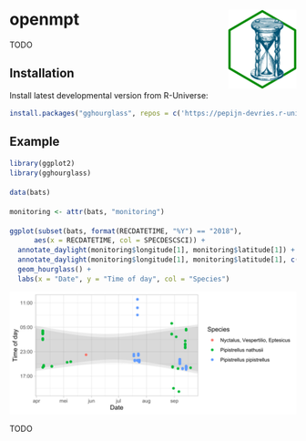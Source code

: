 
# openmpt <img src="man/figures/logo.png" align="right" height="139" copyright="cc-sa" alt="logo"  />

<!-- badges: start -->
<!-- badges: end -->

TODO

## Installation

Install latest developmental version from R-Universe:

``` r
install.packages("gghourglass", repos = c('https://pepijn-devries.r-universe.dev', 'https://cloud.r-project.org'))
```

## Example

``` r
library(ggplot2)
library(gghourglass)

data(bats)

monitoring <- attr(bats, "monitoring")

ggplot(subset(bats, format(RECDATETIME, "%Y") == "2018"),
      aes(x = RECDATETIME, col = SPECDESCSCI)) +
  annotate_daylight(monitoring$longitude[1], monitoring$latitude[1]) +
  annotate_daylight(monitoring$longitude[1], monitoring$latitude[1], c("dusk", "dawn")) +
  geom_hourglass() +
  labs(x = "Date", y = "Time of day", col = "Species")
```

![](man/figures/README-example-1.svg)<!-- -->

TODO
